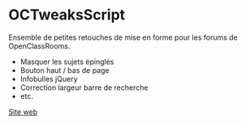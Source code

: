 # OCTweaksScript

Ensemble de petites retouches de mise en forme pour les forums de OpenClassRooms.

* Masquer les sujets épinglés
* Bouton haut / bas de page
* Infobulles jQuery
* Correction largeur barre de recherche
* etc.

[Site web](https://l0lock.github.io/OCTweaksScript/)

